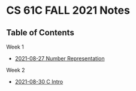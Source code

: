 # CS 61C FALL 2021 Notes
## Table of Contents
Week 1
- [2021-08-27 Number Representation](./week-1/2021-08-27_Number_Representation.md)

Week 2
- [2021-08-30 C Intro](./week-2/2021-08-30_C_Intro.md)